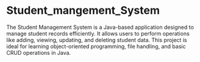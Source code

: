 # Student_mangement_System
The Student Management System is a Java-based application designed to manage student records efficiently. It allows users to perform operations like adding, viewing, updating, and deleting student data. This project is ideal for learning object-oriented programming, file handling, and basic CRUD operations in Java.
